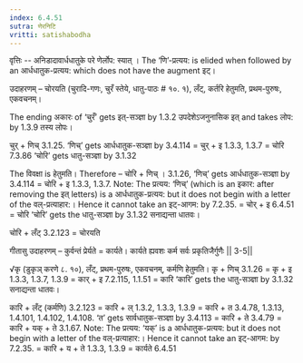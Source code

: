 ```yaml
---
index: 6.4.51
sutra: णेरनिटि
vritti: satishabodha
---
```



वृत्तिः -- अनिडादावार्धधातुके परे णेर्लोप: स्यात् । The ‘णि’-प्रत्यय: is elided when followed by an आर्धधातुक-प्रत्यय: which does not have the augment इट्।


उदाहरणम् – चोरयति (चुरादि-गणः, चुरँ स्तेये, धातु-पाठः # १०. १), लँट्, कर्तरि हेतुमति, प्रथम-पुरुषः, एकवचनम्।

The ending अकारः of ‘चुरँ’ gets इत्-सञ्ज्ञा by 1.3.2 उपदेशेऽजनुनासिक इत् and takes लोप: by 1.3.9 तस्य लोपः।

चुर् + णिच् 3.1.25. ‘णिच्’ gets आर्धधातुक-सञ्ज्ञा by 3.4.114
= चुर् + इ 1.3.3, 1.3.7
= चोरि 7.3.86
‘चोरि’ gets धातु-सञ्ज्ञा by 3.1.32


The विवक्षा is हेतुमति। Therefore –
चोरि + णिच् । 3.1.26, ‘णिच्’ gets आर्धधातुक-सञ्ज्ञा by 3.4.114
= चोरि + इ 1.3.3, 1.3.7. Note: The प्रत्यय: ‘णिच्’ (which is an इकार: after removing the इत् letters) is a आर्धधातुक-प्रत्यय: but it does not begin with a letter of the वल्-प्रत्याहार:। Hence it cannot take an इट्-आगम: by 7.2.35.
= चोर् + इ 6.4.51
= चोरि
‘चोरि’ gets the धातु-सञ्ज्ञा by 3.1.32 सनाद्यन्ता धातवः।


चोरि + लँट् 3.2.123
= चोरयति


गीतासु उदाहरणम् – कुर्वन्तं प्रेर्यते = कार्यते।
कार्यते ह्यवशः कर्म सर्वः प्रकृतिजैर्गुणैः || 3-5||


√कृ (डुकृञ् करणे ८. १०), लँट्, प्रथम-पुरुषः, एकवचनम्, कर्मणि हेतुमति।
कृ + णिच् 3.1.26
= कृ + इ 1.3.3, 1.3.7, 1.3.9
= कार् + इ 7.2.115, 1.1.51
= कारि
‘कारि’ gets the धातु-सञ्ज्ञा by 3.1.32 सनाद्यन्ता धातवः।

कारि + लँट् (कर्मणि) 3.2.123
= कारि + ल् 1.3.2, 1.3.3, 1.3.9
= कारि + त 3.4.78, 1.3.13, 1.4.101, 1.4.102, 1.4.108. ‘त’ gets सार्वधातुक-सञ्ज्ञा by 3.4.113
= कारि + ते 3.4.79
= कारि + यक् + ते 3.1.67.  Note: The प्रत्यय: ‘यक्’ is a आर्धधातुक-प्रत्यय: but it does not begin with a letter of the वल्-प्रत्याहार:। Hence it cannot take an इट्-आगम: by 7.2.35.
= कारि + य + ते 1.3.3, 1.3.9
= कार्यते 6.4.51
